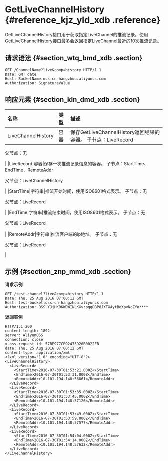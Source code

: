 # GetLiveChannelHistory {#reference_kjz_yld_xdb .reference}

GetLiveChannelHistory接口用于获取指定LiveChannel的推流记录。使用GetLiveChannelHistory接口最多会返回指定LiveChannel最近的10次推流记录。

## 请求语法 {#section_wtq_bmd_xdb .section}

```
GET /ChannelName?live&comp=history HTTP/1.1
Date: GMT date
Host: BucketName.oss-cn-hangzhou.aliyuncs.com
Authorization: SignatureValue
```

## 响应元素 {#section_kln_dmd_xdb .section}

|名称|类型|描述|
|:-|:-|:-|
|LiveChannelHistory|容器|保存GetLiveChannelHistory返回结果的容器。 子节点：LiveRecord

 父节点：无

 |
|LiveRecord|容器|保存一次推流记录信息的容器。 子节点：StartTime、EndTime、RemoteAddr

 父节点：LiveChannelHistory

 |
|StartTime|字符串|推流开始时间，使用ISO8601格式表示。 子节点：无

 父节点：LiveRecord

 |
|EndTime|字符串|推流结束时间，使用ISO8601格式表示。 子节点：无

 父节点：LiveRecord

 |
|RemoteAddr|字符串|推流客户端的ip地址。 子节点：无

 父节点：LiveRecord

 |

## 示例 {#section_znp_mmd_xdb .section}

**请求示例**

```
GET /test-channel?live&comp=history HTTP/1.1
Date: Thu, 25 Aug 2016 07:00:12 GMT
Host: test-bucket.oss-cn-hangzhou.aliyuncs.com
Authorization: OSS YJjHKOKWDWINLKXv:pqgDBP8JXTXAytBoXpvNoZfo****
```

**返回实例**

```
HTTP/1.1 200
content-length: 1892
server: AliyunOSS
connection: close
x-oss-request-id: 57BE977CB92475920B0022FB
date: Thu, 25 Aug 2016 07:00:12 GMT
content-type: application/xml
<?xml version="1.0" encoding="UTF-8"?>
<LiveChannelHistory>
  <LiveRecord>
    <StartTime>2016-07-30T01:53:21.000Z</StartTime>
    <EndTime>2016-07-30T01:53:31.000Z</EndTime>
    <RemoteAddr>10.101.194.148:56861</RemoteAddr>
  </LiveRecord>
  <LiveRecord>
    <StartTime>2016-07-30T01:53:35.000Z</StartTime>
    <EndTime>2016-07-30T01:53:45.000Z</EndTime>
    <RemoteAddr>10.101.194.148:57126</RemoteAddr>
  </LiveRecord>
  <LiveRecord>
    <StartTime>2016-07-30T01:53:49.000Z</StartTime>
    <EndTime>2016-07-30T01:53:59.000Z</EndTime>
    <RemoteAddr>10.101.194.148:57577</RemoteAddr>
  </LiveRecord>
  <LiveRecord>
    <StartTime>2016-07-30T01:54:04.000Z</StartTime>
    <EndTime>2016-07-30T01:54:14.000Z</EndTime>
    <RemoteAddr>10.101.194.148:57632</RemoteAddr>
  </LiveRecord>
</LiveChannelHistory>
```

